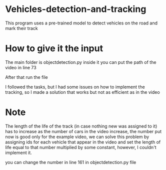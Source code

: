 # Vehicles-detection-and-tracking
This program uses a pre-trained model to detect vehicles on the road and mark their track

# How to give it the input

The main folder is objectdetection.py inside it you can put the path of the video in line 73

After that run the file

I followed the tasks, but I had some issues on how to implement the tracking, so I made a solution that works but not as efficient as in the video

# Note

The length of the life of the track (in case nothing new was assigned to it) has to increase as the number of cars in the video increase, the number put now is good only for the example video, we can solve this problem by assigning ids for each vehicle that appear in the video and set the length of life equal to that number multiplied by some constant, however, I couldn't implement it.

you can change the number in line 161 in objectdetection.py file
